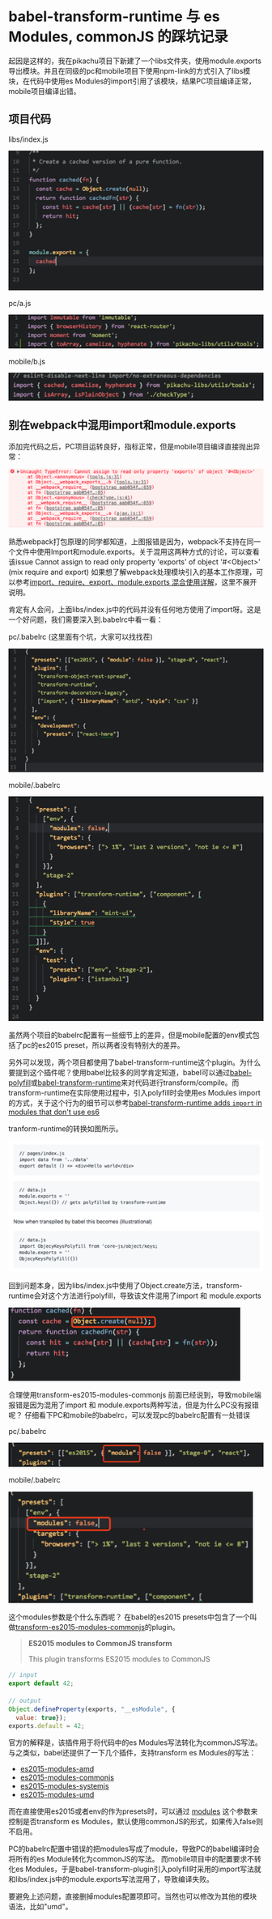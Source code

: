 # babel-transform-runtime 与 es Modules, commonJS 的踩坑记录

起因是这样的，我在pikachu项目下新建了一个libs文件夹，使用module.exports导出模块。并且在同级的pc和mobile项目下使用npm-link的方式引入了libs模块，在代码中使用es Modules的import引用了该模块，结果PC项目编译正常，mobile项目编译出错。

## 项目代码

libs/index.js

![](/assets/images/2018-07-20-17-17-35.png)

pc/a.js

![](/assets/images/2018-07-20-17-17-51.png)

mobile/b.js

![](/assets/images/2018-07-20-17-18-07.png)

## 别在webpack中混用import和module.exports

添加完代码之后，PC项目运转良好，指标正常，但是mobile项目编译直接抛出异常：

![](/assets/images/2018-07-20-17-18-39.png)

熟悉webpack打包原理的同学都知道，上图报错是因为，webpack不支持在同一个文件中使用Import和module.exports。关于混用这两种方式的讨论，可以查看该issue Cannot assign to read only property 'exports' of object '#\<Object\>' (mix require and export)
如果想了解webpack处理模块引入的基本工作原理，可以参考[import、require、export、module.exports 混合使用详解](https://juejin.im/post/5a2e5f0851882575d42f5609)，这里不展开说明。

肯定有人会问，上面libs/index.js中的代码并没有任何地方使用了import呀。这是一个好问题，我们需要深入到.babelrc中看一看：

pc/.babelrc (这里面有个坑，大家可以找找茬)

![](/assets/images/2018-07-20-17-19-31.png)

mobile/.babelrc

![](/assets/images/2018-07-20-17-20-09.png)


虽然两个项目的babelrc配置有一些细节上的差异，但是mobile配置的env模式包括了pc的es2015 preset，所以两者没有特别大的差异。

另外可以发现，两个项目都使用了babel-transform-runtime这个plugin。为什么要提到这个插件呢？使用babel比较多的同学肯定知道，babel可以通过[babel-polyfill](http://babeljs.io/docs/usage/polyfill)或[babel-transform-runtime](https://babeljs.io/docs/plugins/transform-runtime/)来对代码进行transform/compile。而transform-runtime在实际使用过程中，引入polyfill时会使用es Modules import的方式，关于这个行为的细节可以参考[babel-transform-runtime adds `import` in modules that don't use es6](https://github.com/zeit/next.js/issues/3650)

tranform-runtime的转换如图所示。

![](/assets/images/2018-07-20-17-20-27.png)

回到问题本身，因为libs/index.js中使用了Object.create方法，transform-runtime会对这个方法进行polyfill，导致该文件混用了import 和 module.exports

![](/assets/images/2018-07-20-17-20-51.png)


合理使用transform-es2015-modules-commonjs
前面已经说到，导致mobile端报错是因为混用了import 和 module.exports两种写法，但是为什么PC没有报错呢？
仔细看下PC和mobile的babelrc，可以发现pc的babelrc配置有一处错误

pc/.babelrc

![](/assets/images/2018-07-20-17-21-10.png)

mobile/.babelrc

![](/assets/images/2018-07-20-17-21-21.png)

这个modules参数是个什么东西呢？
在babel的es2015 presets中包含了一个叫做[transform-es2015-modules-commonjs](https://babeljs.io/docs/plugins/transform-es2015-modules-commonjs/)的plugin。

> **ES2015 modules to CommonJS transform**
> 
> This plugin transforms ES2015 modules to CommonJS

```js
// input
export default 42;

// output
Object.defineProperty(exports, "__esModule", {
  value: true});
exports.default = 42;
```

官方的解释是，该插件用于将代码中的es Modules写法转化为commonJS写法。与之类似，babel还提供了一下几个插件，支持transform es Modules的写法：
  - [es2015-modules-amd](https://babeljs.io/docs/plugins/transform-es2015-modules-amd/)
  - [es2015-modules-commonjs](https://babeljs.io/docs/plugins/transform-es2015-modules-commonjs/)
  - [es2015-modules-systemjs](https://babeljs.io/docs/plugins/transform-es2015-modules-systemjs/)
  - [es2015-modules-umd](https://babeljs.io/docs/plugins/transform-es2015-modules-umd/)

而在直接使用es2015或者env的作为presets时，可以通过 [modules](https://babeljs.io/docs/plugins/preset-env/#modules) 这个参数来控制是否transform es Modules，默认使用commonJS的形式，如果传入false则不启用。

PC的babelrc配置中错误的把modules写成了module，导致PC的babel编译时会将所有的es Module转化为commonJS的写法。
而mobile项目中的配置要求不转化es Modules，于是babel-transform-plugin引入polyfill时采用的import写法就和libs/index.js中的module.exports写法混用了，导致编译失败。

要避免上述问题，直接删掉modules配置项即可。当然也可以修改为其他的模块语法，比如"umd"。
